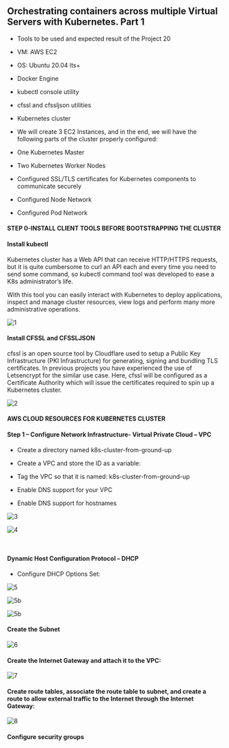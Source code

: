 ## Orchestrating containers across multiple Virtual Servers with Kubernetes. Part 1


- Tools to be used and expected result of the Project 20

- VM: AWS EC2
- OS: Ubuntu 20.04 lts+
- Docker Engine
- kubectl console utility
- cfssl and cfssljson utilities
- Kubernetes cluster

- We will create 3 EC2 Instances, and in the end, we will have the following parts of the cluster properly configured:

- One Kubernetes Master
- Two Kubernetes Worker Nodes
- Configured SSL/TLS certificates for Kubernetes components to communicate securely
- Configured Node Network
- Configured Pod Network



#### STEP 0-INSTALL CLIENT TOOLS BEFORE BOOTSTRAPPING THE CLUSTER

#### Install kubectl
 
Kubernetes cluster has a Web API that can receive HTTP/HTTPS requests, but it is quite cumbersome to curl an API each and every time you need to send some command, so kubectl command tool was developed to ease a K8s administrator’s life.

With this tool you can easily interact with Kubernetes to deploy applications, inspect and manage cluster resources, view logs and perform many more administrative operations.

![1](https://user-images.githubusercontent.com/93729559/176220018-775a0c86-29cc-45bf-87bf-d29c701832c9.png)



#### Install CFSSL and CFSSLJSON

cfssl is an open source tool by Cloudflare used to setup a Public Key Infrastructure (PKI Infrastructure) for generating, signing and bundling TLS certificates. In previous projects you have experienced the use of Letsencrypt for the similar use case. Here, cfssl will be configured as a Certificate Authority which will issue the certificates required to spin up a Kubernetes cluster.


![2](https://user-images.githubusercontent.com/93729559/176220026-16fd0445-429e-4112-be22-c7b2bb6571a3.png)


#### AWS CLOUD RESOURCES FOR KUBERNETES CLUSTER

#### Step 1 – Configure Network Infrastructure- Virtual Private Cloud – VPC

- Create a directory named k8s-cluster-from-ground-up

- Create a VPC and store the ID as a variable:

- Tag the VPC so that it is named: k8s-cluster-from-ground-up

- Enable DNS support for your VPC

- Enable DNS support for hostnames



![3](https://user-images.githubusercontent.com/93729559/176235142-f8bc1810-f5a9-47bb-8a33-1f500cf37fdf.png)

![4](https://user-images.githubusercontent.com/93729559/176235368-e0eaf243-0a63-4378-b4f3-ad4434698723.png)

<br>

#### Dynamic Host Configuration Protocol – DHCP

- Configure DHCP Options Set:

![5](https://user-images.githubusercontent.com/93729559/176240559-8844b3b0-cae3-4f51-95f8-4e883d577aa2.png)

![5b](https://user-images.githubusercontent.com/93729559/176240881-ada57cbc-8a63-4f6d-b3df-ffe6b6b05358.png)

![5b](https://user-images.githubusercontent.com/93729559/176241745-b07475db-fb0d-4a23-a71d-9012e7c2cc8f.png)



#### Create the Subnet

![6](https://user-images.githubusercontent.com/93729559/176242982-b33249d2-d496-46c7-a913-f7f4d1205fe0.png)


#### Create the Internet Gateway and attach it to the VPC:

![7](https://user-images.githubusercontent.com/93729559/176243061-e7354d17-c6f7-48d0-a432-29063f08714c.png)

#### Create route tables, associate the route table to subnet, and create a route to allow external traffic to the Internet through the Internet Gateway:

![8](https://user-images.githubusercontent.com/93729559/176243637-0e6b2175-f5d7-4069-a0fa-2fe54f8150f3.png)


#### Configure security groups



















